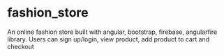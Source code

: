 # fashion_store
An online fashion store built with angular, bootstrap, firebase, angularfire library. Users can sign up/login, view product, add product to cart and checkout
